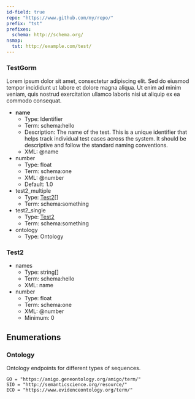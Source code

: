 ```yaml
---
id-field: true
repo: "https://www.github.com/my/repo/"
prefix: "tst"
prefixes:
  schema: http://schema.org/
nsmap:
  tst: http://example.com/test/
---
```


### TestGorm

Lorem ipsum dolor sit amet, consectetur adipiscing elit. Sed do eiusmod tempor incididunt ut labore et dolore magna aliqua. Ut enim ad minim veniam, quis nostrud exercitation ullamco laboris nisi ut aliquip ex ea commodo consequat.

- __name__
  - Type: Identifier
  - Term: schema:hello
  - Description: The name of the test. This is a unique identifier 
    that helps track individual test cases across the system. 
    It should be descriptive and follow the standard naming conventions.
  - XML: @name
- number
  - Type: float
  - Term: schema:one
  - XML: @number
  - Default: 1.0
- test2_multiple
  - Type: [Test2](#test2)[]
  - Term: schema:something
- test2_single
  - Type: [Test2](#test2)
  - Term: schema:something
- ontology
  - Type: Ontology

### Test2

- names
  - Type: string[]
  - Term: schema:hello
  - XML: name
- number
  - Type: float
  - Term: schema:one
  - XML: @number
  - Minimum: 0

## Enumerations

### Ontology

Ontology endpoints for different types of sequences.

```
GO = "https://amigo.geneontology.org/amigo/term/"
SIO = "http://semanticscience.org/resource/"
ECO = "https://www.evidenceontology.org/term/"
```
